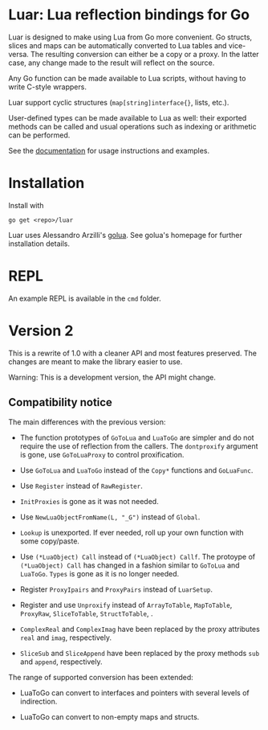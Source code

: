 # Luar: Lua reflection bindings for Go

Luar is designed to make using Lua from Go more convenient. Go structs, slices
and maps can be automatically converted to Lua tables and vice-versa. The
resulting conversion can either be a copy or a proxy. In the latter case, any change
made to the result will reflect on the source.

Any Go function can be made available to Lua scripts, without having to write
C-style wrappers.

Luar support cyclic structures (`map[string]interface{}`, lists, etc.).

User-defined types can be made available to Lua as well: their exported methods
can be called and usual operations such as indexing or arithmetic can be
performed.

See the [documentation](http://godoc.org/github.com/stevedonovan/luar) for usage
instructions and examples.

# Installation

Install with

    go get <repo>/luar

Luar uses Alessandro Arzilli's [golua](https://github.com/aarzilli/golua).
See golua's homepage for further installation details.

# REPL

An example REPL is available in the `cmd` folder.


# Version 2

This is a rewrite of 1.0 with a cleaner API and most features preserved.
The changes are meant to make the library easier to use.

Warning: This is a development version, the API might change.

## Compatibility notice

The main differences with the previous version:

- The function prototypes of `GoToLua` and `LuaToGo` are simpler and do not
require the use of reflection from the callers. The `dontproxify` argument is
gone, use `GoToLuaProxy` to control proxification.

- Use `GoToLua` and `LuaToGo` instead of the `Copy*` functions and `GoLuaFunc`.

- Use `Register` instead of `RawRegister`.

- `InitProxies` is gone as it was not needed.

- Use `NewLuaObjectFromName(L, "_G")` instead of `Global`.

- `Lookup` is unexported. If ever needed, roll up your own function with some
copy/paste.

- Use `(*LuaObject) Call` instead of `(*LuaObject) Callf`. The protoype of
`(*LuaObject) Call` has changed in a fashion similar to `GoToLua` and `LuaToGo`.
`Types` is gone as it is no longer needed.

- Register `ProxyIpairs` and `ProxyPairs` instead of `LuarSetup`.

- Register and use `Unproxify` instead of `ArrayToTable`, `MapToTable`,
`ProxyRaw`, `SliceToTable`, `StructToTable`, .

- `ComplexReal` and `ComplexImag` have been replaced by the proxy attributes
`real` and `imag`, respectively.

- `SliceSub` and `SliceAppend` have been replaced by the proxy methods
`sub` and `append`, respectively.

The range of supported conversion has been extended:

- LuaToGo can convert to interfaces and pointers with several levels of indirection.

- LuaToGo can convert to non-empty maps and structs.
